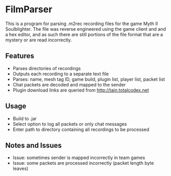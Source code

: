 # FilmParser
This is a program for parsing .m2rec recording files for the game Myth II Soulblighter.
The file was reverse engineered using the game client and and a hex editor, and as such there are still portions of the file format that are a mystery or are read incorrectly.
## Features
- Parses directories of recordings
- Outputs each recording to a separate text file
- Parses: name, mesh tag ID, game build, plugin list, player list, packet list
- Chat packets are decoded and mapped to the sender
- Plugin download links are queried from http://tain.totalcodex.net
## Usage
- Build to .jar
- Select option to log all packets or only chat messages
- Enter path to directory containing all recordings to be processed
## Notes and Issues
- Issue: sometimes sender is mapped incorrectly in team games
- Issue: some packets are processed incorrectly (packet length byte leaves)
